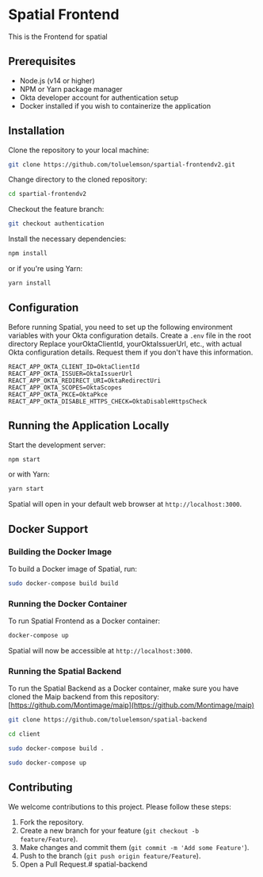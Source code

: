 # Spatial Frontend

This is the Frontend for spatial


## Prerequisites

- Node.js (v14 or higher)
- NPM or Yarn package manager
- Okta developer account for authentication setup
- Docker installed if you wish to containerize the application

## Installation

Clone the repository to your local machine:

```bash
git clone https://github.com/toluelemson/spartial-frontendv2.git
```

Change directory to the cloned repository:

```bash
cd spartial-frontendv2
```

Checkout the feature branch:

```bash
git checkout authentication
```

Install the necessary dependencies:

```bash
npm install
```

or if you're using Yarn:

```bash
yarn install
```

## Configuration

Before running Spatial, you need to set up the following environment variables with your Okta configuration details. Create a `.env` file in the root directory
Replace yourOktaClientId, yourOktaIssuerUrl, etc., with actual Okta configuration details. Request them if you don't have this information.

```env
REACT_APP_OKTA_CLIENT_ID=OktaClientId
REACT_APP_OKTA_ISSUER=OktaIssuerUrl
REACT_APP_OKTA_REDIRECT_URI=OktaRedirectUri
REACT_APP_OKTA_SCOPES=OktaScopes
REACT_APP_OKTA_PKCE=OktaPkce
REACT_APP_OKTA_DISABLE_HTTPS_CHECK=OktaDisableHttpsCheck
```

## Running the Application Locally

Start the development server:

```bash
npm start
```

or with Yarn:

```bash
yarn start
```

Spatial will open in your default web browser at `http://localhost:3000`.

## Docker Support

### Building the Docker Image

To build a Docker image of Spatial, run:

```bash
sudo docker-compose build build
```

### Running the Docker Container

To run Spatial Frontend as a Docker container:

```bash
docker-compose up
```

Spatial will now be accessible at `http://localhost:3000`.


### Running the Spatial Backend
To run the Spatial Backend as a Docker container, make sure you have cloned the Maip backend from this repository: [https://github.com/Montimage/maip](https://github.com/Montimage/maip)
```bash 
git clone https://github.com/toluelemson/spatial-backend
```
```bash 
cd client
```

```bash
sudo docker-compose build .
```
```bash
sudo docker-compose up
```

## Contributing

We welcome contributions to this project. Please follow these steps:

1. Fork the repository.
2. Create a new branch for your feature (`git checkout -b feature/Feature`).
3. Make changes and commit them (`git commit -m 'Add some Feature'`).
4. Push to the branch (`git push origin feature/Feature`).
5. Open a Pull Request.# spatial-backend
